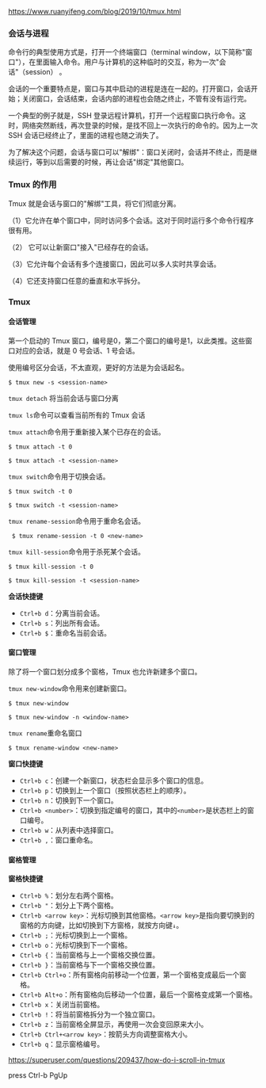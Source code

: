 https://www.ruanyifeng.com/blog/2019/10/tmux.html

### 会话与进程
命令行的典型使用方式是，打开一个终端窗口（terminal window，以下简称"窗口"），在里面输入命令。用户与计算机的这种临时的交互，称为一次"会话"（session） 。

会话的一个重要特点是，窗口与其中启动的进程是连在一起的。打开窗口，会话开始；关闭窗口，会话结束，会话内部的进程也会随之终止，不管有没有运行完。

一个典型的例子就是，SSH 登录远程计算机，打开一个远程窗口执行命令。这时，网络突然断线，再次登录的时候，是找不回上一次执行的命令的。因为上一次 SSH 会话已经终止了，里面的进程也随之消失了。

为了解决这个问题，会话与窗口可以"解绑"：窗口关闭时，会话并不终止，而是继续运行，等到以后需要的时候，再让会话"绑定"其他窗口。


### Tmux 的作用
Tmux 就是会话与窗口的"解绑"工具，将它们彻底分离。

（1）它允许在单个窗口中，同时访问多个会话。这对于同时运行多个命令行程序很有用。

（2） 它可以让新窗口"接入"已经存在的会话。

（3）它允许每个会话有多个连接窗口，因此可以多人实时共享会话。

（4）它还支持窗口任意的垂直和水平拆分。

### Tmux
#### 会话管理  
第一个启动的 Tmux 窗口，编号是0，第二个窗口的编号是1，以此类推。这些窗口对应的会话，就是 0 号会话、1 号会话。

使用编号区分会话，不太直观，更好的方法是为会话起名。
```
$ tmux new -s <session-name>
```

`tmux detach` 将当前会话与窗口分离

`tmux ls`命令可以查看当前所有的 Tmux 会话

`tmux attach`命令用于重新接入某个已存在的会话。
```
$ tmux attach -t 0

$ tmux attach -t <session-name>
```

`tmux switch`命令用于切换会话。
```
$ tmux switch -t 0

$ tmux switch -t <session-name>
```

`tmux rename-session`命令用于重命名会话。
```
 $ tmux rename-session -t 0 <new-name>
```

`tmux kill-session`命令用于杀死某个会话。
```
$ tmux kill-session -t 0

$ tmux kill-session -t <session-name>
```

**会话快捷键**  
-   `Ctrl+b d`：分离当前会话。
-   `Ctrl+b s`：列出所有会话。
-   `Ctrl+b $`：重命名当前会话。

#### 窗口管理
除了将一个窗口划分成多个窗格，Tmux 也允许新建多个窗口。

`tmux new-window`命令用来创建新窗口。
```
$ tmux new-window

$ tmux new-window -n <window-name>
```

`tmux rename`重命名窗口
```
$ tmux rename-window <new-name>
```

**窗口快捷键**  
-   `Ctrl+b c`：创建一个新窗口，状态栏会显示多个窗口的信息。
-   `Ctrl+b p`：切换到上一个窗口（按照状态栏上的顺序）。
-   `Ctrl+b n`：切换到下一个窗口。
-   `Ctrl+b <number>`：切换到指定编号的窗口，其中的`<number>`是状态栏上的窗口编号。
-   `Ctrl+b w`：从列表中选择窗口。
-   `Ctrl+b ,`：窗口重命名。


#### 窗格管理

**窗格快捷键**  
-   `Ctrl+b %`：划分左右两个窗格。
-   `Ctrl+b "`：划分上下两个窗格。
-   `Ctrl+b <arrow key>`：光标切换到其他窗格。`<arrow key>`是指向要切换到的窗格的方向键，比如切换到下方窗格，就按方向键`↓`。
-   `Ctrl+b ;`：光标切换到上一个窗格。
-   `Ctrl+b o`：光标切换到下一个窗格。
-   `Ctrl+b {`：当前窗格与上一个窗格交换位置。
-   `Ctrl+b }`：当前窗格与下一个窗格交换位置。
-   `Ctrl+b Ctrl+o`：所有窗格向前移动一个位置，第一个窗格变成最后一个窗格。
-   `Ctrl+b Alt+o`：所有窗格向后移动一个位置，最后一个窗格变成第一个窗格。
-   `Ctrl+b x`：关闭当前窗格。
-   `Ctrl+b !`：将当前窗格拆分为一个独立窗口。
-   `Ctrl+b z`：当前窗格全屏显示，再使用一次会变回原来大小。
-   `Ctrl+b Ctrl+<arrow key>`：按箭头方向调整窗格大小。
-   `Ctrl+b q`：显示窗格编号。


https://superuser.com/questions/209437/how-do-i-scroll-in-tmux

press Ctrl-b PgUp